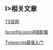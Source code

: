 ## I>相关文章

[TS官网](https://www.tslang.cn/index.html)

[tsconfig.json详细配置](https://blog.csdn.net/oBoLuoMi1/article/details/121697267)

[Typescript最强入门](https://www.jianshu.com/p/4767d2cd77a9)